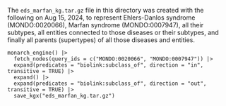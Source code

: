 The `eds_marfan_kg.tar.gz` file in this directory was created with the following on Aug 15, 2024,
to represent Ehlers-Danlos syndrome (MONDO:0020066), Marfan syndrome (MONDO:0007947), all their subtypes,
all entities connected to those diseases or their subtypes, and finally all parents (supertypes) of all
those diseases and entities.

```
monarch_engine() |> 
  fetch_nodes(query_ids = c("MONDO:0020066", "MONDO:0007947")) |> 
  expand(predicates = "biolink:subclass_of", direction = "in", transitive = TRUE) |> 
  expand() |> 
  expand(predicates = "biolink:subclass_of", direction = "out", transitive = TRUE) |> 
  save_kgx("eds_marfan_kg.tar.gz")
```
